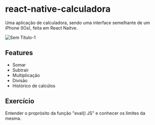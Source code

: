 # react-native-calculadora
Uma aplicação de calculadora, sendo uma interface semelhante de um iPhone (IOs), feita em React Naitve.

![Sem Título-1](https://user-images.githubusercontent.com/71772535/127777134-f0834a30-6042-4282-b673-0d3fcd507328.jpg)

## Features

- Somar
- Subtrair
- Multiplicação
- Divisão
- Histórico de calcúlos

## Exercício

Entender o proprósito da função "eval() JS" e conhecer os limites da mesma.
